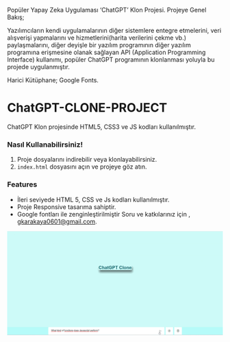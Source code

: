 Popüler Yapay Zeka Uygulaması ‘ChatGPT’ Klon Projesi.
Projeye Genel Bakış;
 
Yazılımcıların kendi uygulamalarının diğer sistemlere entegre etmelerini, veri alışverişi yapmalarını ve hizmetlerini(harita verilerini çekme vb.) paylaşmalarını, diğer deyişle bir yazılım programının diğer yazılım programına erişmesine olanak sağlayan API (Application Programming Interface) kullanımı, popüler ChatGPT programının klonlanması yoluyla bu projede uygulanmıştır.
 
Harici Kütüphane;
Google Fonts.

<h1>ChatGPT-CLONE-PROJECT</h1>

<p> ChatGPT Klon projesinde HTML5, CSS3 ve JS kodları kullanılmıştır. 

<h3>Nasıl Kullanabilirsiniz!</h3>

1. Proje dosyalarını indirebilir veya klonlayabilirsiniz.
2. `index.html` dosyasını açın ve projeye göz atın.

<h3>Features</h3>

- İleri seviyede HTML 5, CSS ve Js kodları kullanılmıştır.
- Proje Responsive tasarıma sahiptir.
-  Google fontları ile zenginleştirilmiştir
Soru ve katkılarınız için , [gkarakaya0601@gmail.com](mailto:email@example.com).

</p>

![](Screen.gif)

